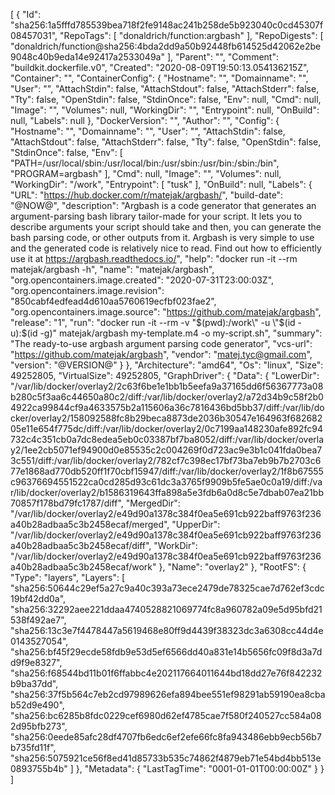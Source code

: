 [
  {
    "Id": "sha256:1a5fffd785539bea718f2fe9148ac241b258de5b923040c0cd45307f08457031",
    "RepoTags": [
      "donaldrich/function:argbash"
    ],
    "RepoDigests": [
      "donaldrich/function@sha256:4bda2dd9a50b92448fb614525d42062e2be9048c40b9eda14e92417a2533049a"
    ],
    "Parent": "",
    "Comment": "buildkit.dockerfile.v0",
    "Created": "2020-08-09T19:50:13.054136215Z",
    "Container": "",
    "ContainerConfig": {
      "Hostname": "",
      "Domainname": "",
      "User": "",
      "AttachStdin": false,
      "AttachStdout": false,
      "AttachStderr": false,
      "Tty": false,
      "OpenStdin": false,
      "StdinOnce": false,
      "Env": null,
      "Cmd": null,
      "Image": "",
      "Volumes": null,
      "WorkingDir": "",
      "Entrypoint": null,
      "OnBuild": null,
      "Labels": null
    },
    "DockerVersion": "",
    "Author": "",
    "Config": {
      "Hostname": "",
      "Domainname": "",
      "User": "",
      "AttachStdin": false,
      "AttachStdout": false,
      "AttachStderr": false,
      "Tty": false,
      "OpenStdin": false,
      "StdinOnce": false,
      "Env": [
        "PATH=/usr/local/sbin:/usr/local/bin:/usr/sbin:/usr/bin:/sbin:/bin",
        "PROGRAM=argbash"
      ],
      "Cmd": null,
      "Image": "",
      "Volumes": null,
      "WorkingDir": "/work",
      "Entrypoint": [
        "tusk"
      ],
      "OnBuild": null,
      "Labels": {
        "URL": "https://hub.docker.com/r/matejak/argbash/",
        "build-date": "@NOW@",
        "description": "Argbash is a code generator that generates an argument-parsing bash library tailor-made for your script. It lets you to describe arguments your script should take and then, you can generate the bash parsing code, or other outputs from it. Argbash is very simple to use and the generated code is relatively nice to read. Find out how to efficiently use it at https://argbash.readthedocs.io/",
        "help": "docker run -it --rm matejak/argbash -h",
        "name": "matejak/argbash",
        "org.opencontainers.image.created": "2020-07-31T23:00:03Z",
        "org.opencontainers.image.revision": "850cabf4edfead4d610aa5760619ecfbf023fae2",
        "org.opencontainers.image.source": "https://github.com/matejak/argbash",
        "release": "1",
        "run": "docker run -it --rm -v \"$(pwd):/work\" -u \"$(id -u):$(id -g)\" matejak/argbash my-template.m4 -o my-script.sh",
        "summary": "The ready-to-use argbash argument parsing code generator",
        "vcs-url": "https://github.com/matejak/argbash",
        "vendor": "matej.tyc@gmail.com",
        "version": "@VERSION@"
      }
    },
    "Architecture": "amd64",
    "Os": "linux",
    "Size": 49252805,
    "VirtualSize": 49252805,
    "GraphDriver": {
      "Data": {
        "LowerDir": "/var/lib/docker/overlay2/2c63f6be1e1bb1b5eefa9a37165dd6f56367773a08b280c5f3aa6c44650a80c2/diff:/var/lib/docker/overlay2/a72d34b9c58f2b04922ca99844cf9a4633575b2a115606a36c7816436bd5bb37/diff:/var/lib/docker/overlay2/158092588fc8b29beca8873de2036b30547e164963f68268205e11e654f775dc/diff:/var/lib/docker/overlay2/0c7199aa148230afe892fc94732c4c351cb0a7dc8edea5eb0c03387bf7ba8052/diff:/var/lib/docker/overlay2/1ee2cb5071ef94900d0e85535c2c004269f0d723ac9e3b1c041fda0bea73c551/diff:/var/lib/docker/overlay2/782cf7c398ec17bf73ba7eb9b7b2703c677e1868ad770db520ff1f70cbf15947/diff:/var/lib/docker/overlay2/1f8b67555c96376694551522ca0cd285d93c61dc3a3765f9909b5fe5ae0c0a19/diff:/var/lib/docker/overlay2/b1586319643ffa898a5e3fdb6a0d8c5e7dbab07ea21bb70857f178bd79fc1787/diff",
        "MergedDir": "/var/lib/docker/overlay2/e49d90a1378c384f0ea5e691cb922baff9763f236a40b28adbaa5c3b2458ecaf/merged",
        "UpperDir": "/var/lib/docker/overlay2/e49d90a1378c384f0ea5e691cb922baff9763f236a40b28adbaa5c3b2458ecaf/diff",
        "WorkDir": "/var/lib/docker/overlay2/e49d90a1378c384f0ea5e691cb922baff9763f236a40b28adbaa5c3b2458ecaf/work"
      },
      "Name": "overlay2"
    },
    "RootFS": {
      "Type": "layers",
      "Layers": [
        "sha256:50644c29ef5a27c9a40c393a73ece2479de78325cae7d762ef3cdc19bf42dd0a",
        "sha256:32292aee221ddaa4740528821069774fc8a960782a09e5d95bfd21538f492ae7",
        "sha256:13c3e7f4478447a5619468e80ff9d4439f38323dc3a6308cc44d4e0143527054",
        "sha256:bf45f29ecde58fdb9e53d5ef6566dd40a831e14b5656fc09f8d3a7dd9f9e8327",
        "sha256:f68544bd11b01f6ffabbc4e202117664011644bd18dd27e76f842232b9ba37dd",
        "sha256:37f5b564c7eb2cd97989626efa894bee551ef98291ab59190ea8cbab52d9e490",
        "sha256:bc6285b8fdc0229cef6980d62ef4785cae7f580f240527cc584a082d95bfb273",
        "sha256:0eede85afc28df4707fb6edc6ef2efe66fc8fa943486ebb9ecb56b7b735fd11f",
        "sha256:5075921ce56f8ed41d85733b535c74862f4879eb71e54bd4bb513e0893755b4b"
      ]
    },
    "Metadata": {
      "LastTagTime": "0001-01-01T00:00:00Z"
    }
  }
]

